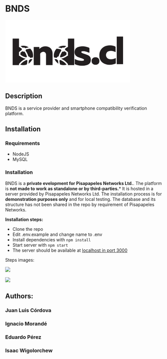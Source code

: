 # BNDS

<img src="public/images/logo.png" width="400" />


## Description

BNDS is a service provider and smartphone compatibility verification platform.

## Installation

### Requirements
- NodeJS
- MySQL

### Installation

BNDS is a **private evelopment for Pisapapeles Networks Ltd.**. The platform is **not made to work as standalone or by third-parties.*** It is hosted in a server provided by Pisapapeles Networks Ltd. The installation process is for **demonstration purposes only** and for local testing. The database and its structure has not been shared in the repo by requirement of Pisapapeles Networks.

**Installation steps:**

- Clone the repo
- Edit .env.example and change name to .env
- Install dependencies with `npm install`
- Start server with `npm start`
- The server should be available at [localhost in port 3000](http://localhost:3000)

Steps images:

![](https://static.pisapapeles.net/uploads/2020/12/df2a1143-c3fd-48b8-8a27-6f3ec98aa6b1.jpeg)

![](https://static.pisapapeles.net/uploads/2020/12/8c8cda09-d2a1-43fe-837d-31ada8dedf2d.jpeg)

## Authors:

### Juan Luis Córdova
### Ignacio Morandé
### Eduardo Pérez
### Isaac Wigolorchew
